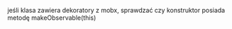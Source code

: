 jeśli klasa zawiera dekoratory z mobx, sprawdzać czy konstruktor posiada metodę makeObservable(this)